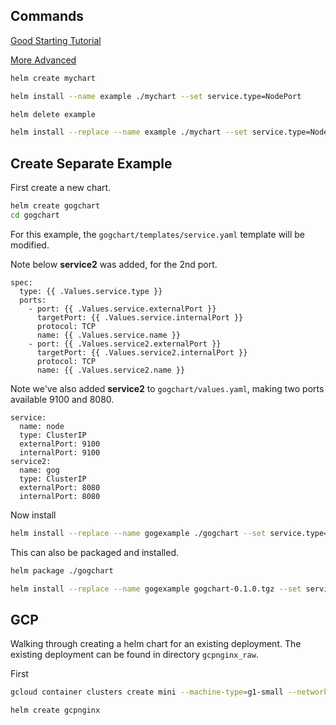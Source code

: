 ## Commands

[Good Starting Tutorial](https://docs.bitnami.com/kubernetes/how-to/create-your-first-helm-chart/)

[More Advanced](https://docs.helm.sh/chart_template_guide/#the-chart-template-developer-s-guide)


```bash
helm create mychart
```

```bash
helm install --name example ./mychart --set service.type=NodePort
```

```bash
helm delete example
```




```bash
helm install --replace --name example ./mychart --set service.type=NodePort
```

## Create Separate Example

First create a new chart.

```bash
helm create gogchart
cd gogchart
```



For this example, the `gogchart/templates/service.yaml` template will be modified.

Note below **service2** was added, for the 2nd port.

```text
spec:
  type: {{ .Values.service.type }}
  ports:
    - port: {{ .Values.service.externalPort }}
      targetPort: {{ .Values.service.internalPort }}
      protocol: TCP
      name: {{ .Values.service.name }}
    - port: {{ .Values.service2.externalPort }}
      targetPort: {{ .Values.service2.internalPort }}
      protocol: TCP
      name: {{ .Values.service2.name }}
```


Note we've also added **service2** to `gogchart/values.yaml`, making two ports available 9100 and 8080.

```text
service:
  name: node
  type: ClusterIP
  externalPort: 9100
  internalPort: 9100
service2:
  name: gog
  type: ClusterIP
  externalPort: 8080
  internalPort: 8080

```


Now install 


```bash
helm install --replace --name gogexample ./gogchart --set service.type=NodePort
```


This can also be packaged and installed.

```bash
helm package ./gogchart

helm install --replace --name gogexample gogchart-0.1.0.tgz --set service.type=NodePort


```

## GCP

Walking through creating a helm chart for an existing deployment.
The existing deployment can be found in directory `gcpnginx_raw`.


First 
```bash
gcloud container clusters create mini --machine-type=g1-small --network=proxy --subnetwork=proxy-sub --num-nodes=3
```

```bash
helm create gcpnginx


```